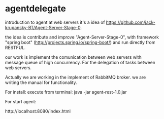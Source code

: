 # agentdelegate
introduction to agent at web servers
it's a idea of https://github.com/jack-krupansky-BT/Agent-Server-Stage-0.

the idea is contribute and improve "Agent-Server-Stage-0", with framework "spring boot" (http://projects.spring.io/spring-boot/)  and run directly from RESTFUL. 

our work is implement the comunication between web servers with message queue of high concurrency. For the  delegation of tasks between web servers.

Actually we are working in the implement of RabbitMQ broker. we are writing the manual for functionality.

For install:
execute from terminal: java -jar agent-rest-1.0.jar

For start agent:

http://localhost:8080/index.html 

